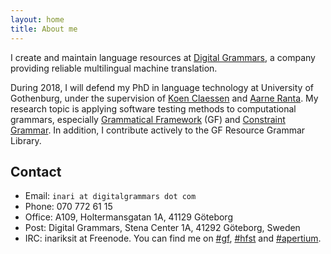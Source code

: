 ```yaml
---
layout: home
title: About me
---
```


I create and maintain language resources at [Digital Grammars](https://www.digitalgrammars.com/), a company providing reliable multilingual machine translation.

During 2018, I will defend my PhD in language technology at University of Gothenburg, under the supervision of [Koen Claessen](http://www.cse.chalmers.se/~koen/) and [Aarne Ranta](http://www.cse.chalmers.se/~aarne/). My research topic is applying software testing methods to computational grammars, especially [Grammatical Framework](http://www.grammaticalframework.org/) (GF) and [Constraint Grammar](http://visl.sdu.dk/constraint_grammar.html). In addition, I contribute actively to the GF Resource Grammar Library.

## Contact

* Email: `inari at digitalgrammars dot com`
* Phone: 070 772 61 15
* Office: A109, Holtermansgatan 1A, 41129 Göteborg
* Post: Digital Grammars, Stena Center 1A, 41292 Göteborg, Sweden
* IRC: inariksit at Freenode. You can find me on [#gf](https://webchat.freenode.net/?channels=gf), [#hfst](https://webchat.freenode.net/?channels=hfst) and [#apertium](https://webchat.freenode.net/?channels=apertium).

